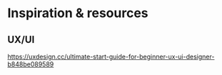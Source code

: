 # Inspiration & resources

## UX/UI

https://uxdesign.cc/ultimate-start-guide-for-beginner-ux-ui-designer-b848be089589
